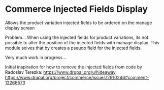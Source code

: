 # Commerce Injected Fields Display
Allows the product variation injected fields to be ordered on the manage display screen

Problem... When using the injected fields for product variations, its not possible to alter the position of the injected fields with manage display.
This module solves that by creates a pseudo field for the injected fields.

Very much work in progress...

Initial inspiration for how to remove the injected fields from code by Radoslav Terezka: https://www.drupal.org/u/hideaway
https://www.drupal.org/project/commerce/issues/2910246#comment-12266573
